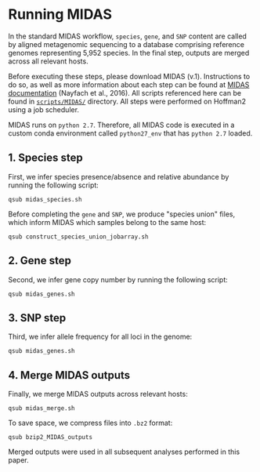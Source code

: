 # Running MIDAS

In the standard MIDAS workflow, `species`, `gene`, and `SNP` content are called by aligned metagenomic sequencing to a database comprising reference genomes representing 5,952 species. In the final step, outputs are merged across all relevant hosts.

Before executing these steps, please download MIDAS (v.1). Instructions to do so, as well as more information about each step can be found at [MIDAS documentation](https://github.com/snayfach/MIDAS) (Nayfach et al., 2016). All scripts referenced here can be found in [`scripts/MIDAS/`](https://github.com/garudlab/Wasney-Briscoe-2024/tree/main/scripts/MIDAS/) directory. All steps were performed on Hoffman2 using a job scheduler.

MIDAS runs on `python 2.7`. Therefore, all MIDAS code is executed in a custom conda environment called `python27_env` that has `python 2.7` loaded. 

## 1. Species step

First, we infer species presence/absence and relative abundance by running the following script:

```
qsub midas_species.sh
```

Before completing the `gene` and `SNP`, we produce "species union" files, which inform MIDAS which samples belong to the same host:

```
qsub construct_species_union_jobarray.sh
```

## 2. Gene step

Second, we infer gene copy number by running the following script:

```
qsub midas_genes.sh
```

## 3. SNP step

Third, we infer allele frequency for all loci in the genome:

```
qsub midas_genes.sh
```

## 4. Merge MIDAS outputs

Finally, we merge MIDAS outputs across relevant hosts:

```
qsub midas_merge.sh
```

To save space, we compress files into `.bz2` format:

```
qsub bzip2_MIDAS_outputs
```

Merged outputs were used in all subsequent analyses performed in this paper. 
